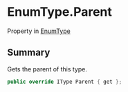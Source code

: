 # EnumType.Parent

Property in [EnumType](/docs/api/csharp/yarn.enumtype.md)

## Summary


Gets the parent of this type.


```csharp
public override IType Parent { get };
```

